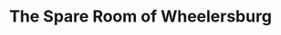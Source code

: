 ---
title: "The Spare Room of Wheelersburg"
url: /wheelersburg/the-spare-room-of-wheelersburg/
shop: storage rental
---